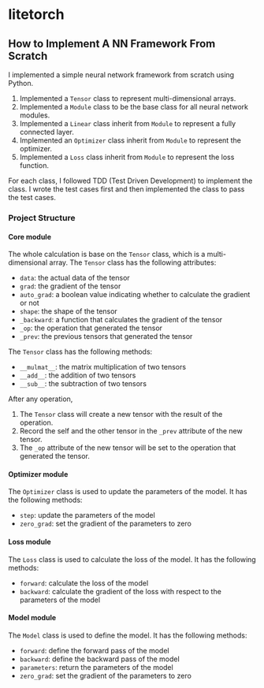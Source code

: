 # litetorch

## How to Implement A NN Framework From Scratch

I implemented a simple neural network framework from scratch using Python.
1. Implemented a `Tensor` class to represent multi-dimensional arrays.
2. Implemented a `Module` class to be the base class for all neural network modules.
3. Implemented a `Linear` class inherit from `Module` to represent a fully connected layer.
5. Implemented an `Optimizer` class inherit from `Module` to represent the optimizer.
4. Implemented a `Loss` class inherit from `Module` to represent the loss function.

For each class, I followed TDD (Test Driven Development) to implement the class. I wrote the test cases first and then implemented the class to pass the test cases.


### Project Structure

#### Core module

The whole calculation is base on the `Tensor` class, which is a multi-dimensional array. The `Tensor` class has the following attributes:
- `data`: the actual data of the tensor
- `grad`: the gradient of the tensor
- `auto_grad`: a boolean value indicating whether to calculate the gradient or not
- `shape`: the shape of the tensor
- `_backward`: a function that calculates the gradient of the tensor
- `_op`: the operation that generated the tensor
- `_prev`: the previous tensors that generated the tensor

The `Tensor` class has the following methods:
- `__mulmat__`: the matrix multiplication of two tensors
- `__add__`: the addition of two tensors
- `__sub__`: the subtraction of two tensors

After any operation,
1. The `Tensor` class will create a new tensor with the result of the operation.
2. Record the self and the other tensor in the `_prev` attribute of the new tensor.
3. The `_op` attribute of the new tensor will be set to the operation that generated the tensor.

#### Optimizer module
The `Optimizer` class is used to update the parameters of the model. It has the following methods:
- `step`: update the parameters of the model
- `zero_grad`: set the gradient of the parameters to zero

#### Loss module
The `Loss` class is used to calculate the loss of the model. It has the following methods:
- `forward`: calculate the loss of the model
- `backward`: calculate the gradient of the loss with respect to the parameters of the model

#### Model module
The `Model` class is used to define the model. It has the following methods:
- `forward`: define the forward pass of the model
- `backward`: define the backward pass of the model
- `parameters`: return the parameters of the model
- `zero_grad`: set the gradient of the parameters to zero

